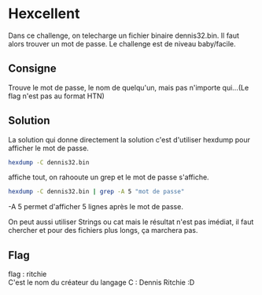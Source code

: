 # Hexcellent

Dans ce challenge, on telecharge un fichier binaire dennis32.bin. Il faut alors trouver un mot de passe. Le challenge est de niveau baby/facile.

## Consigne
Trouve le mot de passe, le nom de quelqu'un, mais pas n'importe qui...(Le flag n'est pas au format HTN)

## Solution
La solution qui donne directement la solution c'est d'utiliser hexdump pour afficher le mot de passe.   

```bash
hexdump -C dennis32.bin 
```
affiche tout, on rahooute un grep et le mot de passe s'affiche.
```bash
hexdump -C dennis32.bin | grep -A 5 "mot de passe"
```
-A 5 permet d'afficher 5 lignes après le mot de passe.

On peut aussi utiliser Strings ou cat mais le résultat n'est pas imédiat, il faut chercher 
et pour des fichiers plus longs, ça marchera pas.

## Flag
flag : ritchie \
C'est le nom du créateur du langage C : Dennis Ritchie :D
